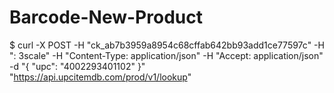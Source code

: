 # Barcode-New-Product
$ curl -X POST -H "ck_ab7b3959a8954c68cffab642bb93add1ce77597c" -H ": 3scale" -H "Content-Type: application/json" -H "Accept: application/json" -d "{
  \"upc\": \"4002293401102\"
}" "https://api.upcitemdb.com/prod/v1/lookup"
